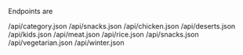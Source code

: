 Endpoints are


/api/category.json
/api/snacks.json
/api/chicken.json
/api/deserts.json
/api/kids.json
/api/meat.json
/api/rice.json
/api/snacks.json
/api/vegetarian.json
/api/winter.json
